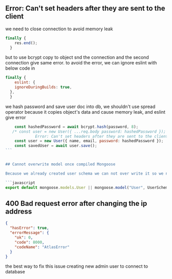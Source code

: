 ## Error: Can't set headers after they are sent to the client

we need to close connection to avoid memory leak

```javascript
finally {
    res.end();
  }
```

but to use bcrypt copy to object snd the connection and the second connection give same error.
to avoid the error, we can ignore eslint with below code in

```javascript
finally {
    eslint: {
    ignoreDuringBuilds: true,
  },
  }
```

we hash password and save user doc into db, we shouldn't use spread operator because it copies object's data and cause memory leak, and eslint give error

````javascript
    const hashedPassword = await bcrypt.hash(password, 8);
   /* const user = new User({ ...req.body password: hashedPassword });
             Error: Can't set headers after they are sent to the client*/
    const user = new User({ name, email, password: hashedPassword });
    const savedUser = await user.save();
```


## Cannot overwrite model once compiled Mongoose

Because we already created user schema we can not over write it so we need to export previous created one if it is exists.

```javascript
export default mongoose.models.User || mongoose.model("User", UserSchema);
````

## 400 Bad request error after changing the ip address

```json
{
  "hasError": true,
  "errorMessage": {
    "ok": 0,
    "code": 8000,
    "codeName": "AtlasError"
  }
}
```

the best way to fix this issue creating new admin user to connect to database
